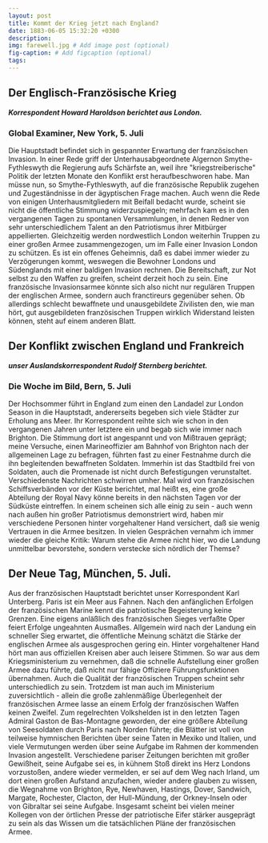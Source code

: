```yaml
---
layout: post
title: Kommt der Krieg jetzt nach England?
date: 1883-06-05 15:32:20 +0300
description: 
img: farewell.jpg # Add image post (optional)
fig-caption: # Add figcaption (optional)
tags: 
---
```



## Der Englisch-Französische Krieg 

***Korrespondent Howard Haroldson berichtet aus London.***

### Global Examiner, New York, 5. Juli

Die Hauptstadt befindet sich in gespannter Erwartung der französischen Invasion. In einer Rede griff der Unterhausabgeordnete Algernon Smythe-Fythleswyth die Regierung aufs Schärfste an, weil ihre "kriegstreiberische" Politik der letzten Monate den Konflikt erst heraufbeschworen habe. Man müsse nun, so Smythe-Fythleswyth, auf die französische Republik zugehen und Zugeständnisse in der ägyptischen Frage machen. Auch wenn die Rede von einigen Unterhausmitgliedern mit Beifall bedacht wurde, scheint sie nicht die öffentliche Stimmung widerzuspiegeln; mehrfach kam es in den vergangenen Tagen zu spontanen Versammlungen, in denen Redner von sehr unterschiedlichem Talent an den Patriotismus ihrer Mitbürger appellierten. Gleichzeitig werden nordwestlich London weiterhin Truppen zu einer großen Armee zusammengezogen, um im Falle einer Invasion London zu schützen. Es ist ein offenes Geheimnis, daß es dabei immer wieder zu Verzögerungen kommt, weswegen die Bewohner Londons und Südenglands mit einer baldigen Invasion rechnen. Die Bereitschaft, zur Not selbst zu den Waffen zu greifen, scheint derzeit hoch zu sein. Eine französische Invasionsarmee könnte sich also nicht nur regulären Truppen der englischen Armee, sondern auch franctireurs gegenüber sehen. Ob allerdings schlecht bewaffnete und unausgebildete Zivilisten den, wie man hört, gut ausgebildeten französischen Truppen wirklich Widerstand leisten können, steht auf einem anderen Blatt.





## Der Konflikt zwischen England und Frankreich 

***unser Auslandskorrespondent Rudolf Sternberg berichtet.***

### Die Woche im Bild, Bern, 5. Juli

Der Hochsommer führt in England zum einen den Landadel zur London Season in die Hauptstadt, andererseits begeben sich viele Städter zur Erholung ans Meer. Ihr Korrespondent reihte sich wie schon in den vergangenen Jahren unter letztere ein und begab sich wie immer nach Brighton. Die Stimmung dort ist angespannt und von Mißtrauen geprägt; meine Versuche, einen Marineoffizier am Bahnhof von Brighton nach der allgemeinen Lage zu befragen, führten fast zu einer Festnahme durch die ihn begleitenden bewaffneten Soldaten. Immerhin ist das Stadtbild frei von Soldaten, auch die Promenade ist nicht durch Befestigungen verunstaltet. Verschiedenste Nachrichten schwirren umher. Mal wird von französischen Schiffsverbänden vor der Küste berichtet, mal heißt es, eine große Abteilung der Royal Navy könne bereits in den nächsten Tagen vor der Südküste eintreffen. In einem scheinen sich alle einig zu sein - auch wenn nach außen hin großer Patriotismus demonstriert wird, haben mir verschiedene Personen hinter vorgehaltener Hand versichert, daß sie wenig Vertrauen in die Armee besitzen. In vielen Gesprächen vernahm ich immer wieder die gleiche Kritik: Warum stehe die Armee nicht hier, wo die Landung unmittelbar bevorstehe, sondern verstecke sich nördlich der Themse? 



## Der Neue Tag, München, 5. Juli.

Aus der französischen Hauptstadt berichtet unser Korrespondent Karl Unterberg. Paris ist ein Meer aus Fahnen. Nach den anfänglichen Erfolgen der französischen Marine kennt die patriotische Begeisterung keine Grenzen. Eine eigens anläßlich des französischen Sieges verfaßte Oper feiert Erfolge ungeahnten Ausmaßes. Allgemein wird nach der Landung ein schneller Sieg erwartet, die öffentliche Meinung schätzt die Stärke der englischen Armee als ausgesprochen gering ein. Hinter vorgehaltener Hand hört man aus offiziellen Kreisen aber auch leisere Stimmen. So war aus dem Kriegsministerium zu vernehmen, daß die schnelle Aufstellung einer großen Armee dazu führte, daß nicht nur fähige Offiziere Führungsfunktionen übernahmen. Auch die Qualität der französischen Truppen scheint sehr unterschiedlich zu sein. Trotzdem ist man auch im Ministerium zuversichtlich - allein die große zahlenmäßige Überlegenheit der französischen Armee lasse an einem Erfolg der französischen Waffen keinen Zweifel. Zum regelrechten Volkshelden ist in den letzten Tagen Admiral Gaston de Bas-Montagne geworden, der eine größere Abteilung von Seesoldaten durch Paris nach Norden führte; die Blätter ist voll von teilweise hymnischen Berichten über seine Taten in Mexiko und Italien, und viele Vermutungen werden über seine Aufgabe im Rahmen der kommenden Invasion angestellt. Verschiedene pariser Zeitungen berichten mit großer Gewißheit, seine Aufgabe sei es, in kühnem Stoß direkt ins Herz Londons vorzustoßen, andere wieder vermelden, er sei auf dem Weg nach Irland, um dort einen großen Aufstand anzufachen, wieder andere glauben zu wissen, die Wegnahme von Brighton, Rye, Newhaven, Hastings, Dover, Sandwich, Margate, Rochester, Clacton, der Hull-Mündung, der Orkney-Inseln oder von Gibraltar sei seine Aufgabe. Insgesamt scheint bei vielen meiner Kollegen von der örtlichen Presse der patriotische Eifer stärker ausgeprägt zu sein als das Wissen um die tatsächlichen Pläne der französischen Armee.

